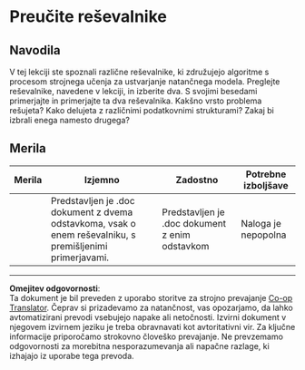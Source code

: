 <!--
CO_OP_TRANSLATOR_METADATA:
{
  "original_hash": "de6025f96841498b0577e9d1aee18d1f",
  "translation_date": "2025-09-05T13:08:59+00:00",
  "source_file": "4-Classification/2-Classifiers-1/assignment.md",
  "language_code": "sl"
}
-->
# Preučite reševalnike
## Navodila

V tej lekciji ste spoznali različne reševalnike, ki združujejo algoritme s procesom strojnega učenja za ustvarjanje natančnega modela. Preglejte reševalnike, navedene v lekciji, in izberite dva. S svojimi besedami primerjajte in primerjajte ta dva reševalnika. Kakšno vrsto problema rešujeta? Kako delujeta z različnimi podatkovnimi strukturami? Zakaj bi izbrali enega namesto drugega? 
## Merila

| Merila  | Izjemno                                                                                         | Zadostno                                        | Potrebne izboljšave         |
| -------- | ---------------------------------------------------------------------------------------------- | ------------------------------------------------ | ---------------------------- |
|          | Predstavljen je .doc dokument z dvema odstavkoma, vsak o enem reševalniku, s premišljenimi primerjavami. | Predstavljen je .doc dokument z enim odstavkom | Naloga je nepopolna          |

---

**Omejitev odgovornosti**:  
Ta dokument je bil preveden z uporabo storitve za strojno prevajanje [Co-op Translator](https://github.com/Azure/co-op-translator). Čeprav si prizadevamo za natančnost, vas opozarjamo, da lahko avtomatizirani prevodi vsebujejo napake ali netočnosti. Izvirni dokument v njegovem izvirnem jeziku je treba obravnavati kot avtoritativni vir. Za ključne informacije priporočamo strokovno človeško prevajanje. Ne prevzemamo odgovornosti za morebitna nesporazumevanja ali napačne razlage, ki izhajajo iz uporabe tega prevoda.